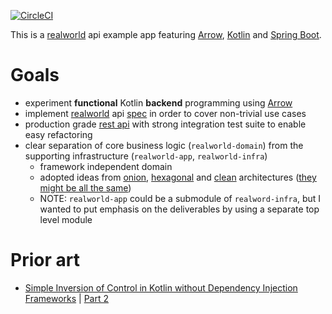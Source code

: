 [![CircleCI](https://circleci.com/gh/istonikula/realworld-api.svg?style=svg)](https://circleci.com/gh/istonikula/realworld-api)

This is a [realworld](http://realworld.io) api example app featuring 
[Arrow](http://arrow-kt.io), [Kotlin](http://kotlinlang.org) and [Spring Boot](http://spring.io/projects/spring-boot). 

# Goals
* experiment __functional__ Kotlin __backend__ programming using [Arrow](http://arrow-kt.io)
* implement [realworld](http://realworld.io) api 
[spec](http://github.com/gothinkster/realworld/tree/master/api) in order to cover non-trivial use cases
* production grade [rest api](http://en.wikipedia.org/wiki/Representational_state_transfer) with strong integration 
test suite to enable easy refactoring
* clear separation of core business logic (`realworld-domain`) from the supporting infrastructure 
(`realworld-app`, `realworld-infra`)
  * framework independent domain
  * adopted ideas from 
  [onion](https://bit.ly/2LqFhSz), 
  [hexagonal](https://bit.ly/2OBnVIo) and 
  [clean](https://bit.ly/2PKGYwk) architectures
  ([they might be all the same](https://bit.ly/2ItpiT7))
  * NOTE: `realworld-app` could be a submodule of `realword-infra`, but I wanted to put emphasis on the deliverables 
  by using a separate top level module 

# Prior art
* [Simple Inversion of Control in Kotlin without Dependency Injection Frameworks](https://bit.ly/2q2ccUg) 
  | [Part 2](https://bit.ly/2PJkn3d)

